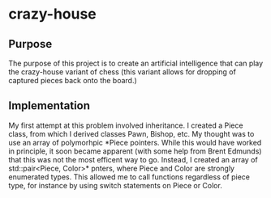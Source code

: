crazy-house
======

## Purpose
The purpose of this project is to create an artificial intelligence that can play the crazy-house variant of chess (this variant allows for dropping of captured pieces back onto the board.)

## Implementation
My first attempt at this problem involved inheritance. I created a Piece class, from which I derived classes Pawn, Bishop, etc. My thought was to use an array of polymorhpic *Piece pointers. While this would have worked in principle, it soon became apparent (with some help from Brent Edmunds) that this was not the most efficent way to go. Instead, I created an array of std::pair<Piece, Color>\* pnters, where Piece and Color are strongly enumerated types. This allowed me to call functions regardless of piece type, for instance by using switch statements on Piece or Color.

